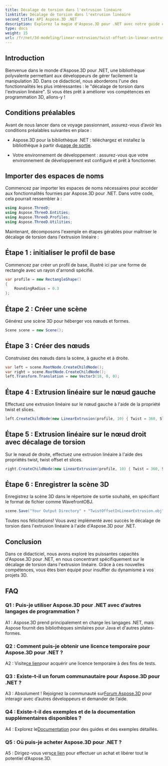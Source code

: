 ```yaml
---
title: Décalage de torsion dans l'extrusion linéaire
linktitle: Décalage de torsion dans l'extrusion linéaire
second_title: API Aspose.3D .NET
description: Explorez la magie d'Aspose.3D pour .NET avec notre guide étape par étape sur le décalage de torsion dans l'extrusion linéaire. Élevez vos projets 3D sans effort.
type: docs
weight: 15
url: /fr/net/3d-modeling/linear-extrusion/twist-offset-in-linear-extrusion/
---
```

## Introduction

Bienvenue dans le monde d'Aspose.3D pour .NET, une bibliothèque polyvalente permettant aux développeurs de gérer facilement la manipulation 3D. Dans ce didacticiel, nous aborderons l'une des fonctionnalités les plus intéressantes : le "décalage de torsion dans l'extrusion linéaire". Si vous êtes prêt à améliorer vos compétences en programmation 3D, allons-y !

## Conditions préalables

Avant de nous lancer dans ce voyage passionnant, assurez-vous d’avoir les conditions préalables suivantes en place :

-  Aspose.3D pour la bibliothèque .NET : téléchargez et installez la bibliothèque à partir du[page de sortie](https://releases.aspose.com/3d/net/).

- Votre environnement de développement : assurez-vous que votre environnement de développement est configuré et prêt à fonctionner.

## Importer des espaces de noms

Commencez par importer les espaces de noms nécessaires pour accéder aux fonctionnalités fournies par Aspose.3D pour .NET. Dans votre code, cela pourrait ressembler à :

```csharp
using Aspose.ThreeD;
using Aspose.ThreeD.Entities;
using Aspose.ThreeD.Profiles;
using Aspose.ThreeD.Utilities;
```

Maintenant, décomposons l'exemple en étapes gérables pour maîtriser le décalage de torsion dans l'extrusion linéaire :

## Étape 1 : initialiser le profil de base

Commencez par créer un profil de base, illustré ici par une forme de rectangle avec un rayon d'arrondi spécifié.

```csharp
var profile = new RectangleShape()
{
    RoundingRadius = 0.3
};
```

## Étape 2 : Créer une scène

Générez une scène 3D pour héberger vos nœuds et formes.

```csharp
Scene scene = new Scene();
```

## Étape 3 : Créer des nœuds

Construisez des nœuds dans la scène, à gauche et à droite.

```csharp
var left = scene.RootNode.CreateChildNode();
var right = scene.RootNode.CreateChildNode();
left.Transform.Translation = new Vector3(18, 0, 0);
```

## Étape 4 : Extrusion linéaire sur le nœud gauche

Effectuez une extrusion linéaire sur le nœud gauche à l'aide de la propriété twist et slices.

```csharp
left.CreateChildNode(new LinearExtrusion(profile, 10) { Twist = 360, Slices = 100 });
```

## Étape 5 : Extrusion linéaire sur le nœud droit avec décalage de torsion

Sur le nœud de droite, effectuez une extrusion linéaire à l'aide des propriétés twist, twist offset et slices.

```csharp
right.CreateChildNode(new LinearExtrusion(profile, 10) { Twist = 360, Slices = 100, TwistOffset = new Vector3(3, 0, 0) });
```

## Étape 6 : Enregistrer la scène 3D

Enregistrez la scène 3D dans le répertoire de sortie souhaité, en spécifiant le format de fichier comme WavefrontOBJ.

```csharp
scene.Save("Your Output Directory" + "TwistOffsetInLinearExtrusion.obj", FileFormat.WavefrontOBJ);
```

Toutes nos félicitations! Vous avez implémenté avec succès le décalage de torsion dans l'extrusion linéaire à l'aide d'Aspose.3D pour .NET.

## Conclusion

Dans ce didacticiel, nous avons exploré les puissantes capacités d'Aspose.3D pour .NET, en nous concentrant spécifiquement sur le décalage de torsion dans l'extrusion linéaire. Grâce à ces nouvelles compétences, vous êtes bien équipé pour insuffler du dynamisme à vos projets 3D.

## FAQ

### Q1 : Puis-je utiliser Aspose.3D pour .NET avec d’autres langages de programmation ?

A1 : Aspose.3D prend principalement en charge les langages .NET, mais Aspose fournit des bibliothèques similaires pour Java et d'autres plates-formes.

### Q2 : Comment puis-je obtenir une licence temporaire pour Aspose.3D pour .NET ?

 A2 : Visite[ce lien](https://purchase.aspose.com/temporary-license/)pour acquérir une licence temporaire à des fins de tests.

### Q3 : Existe-t-il un forum communautaire pour Aspose.3D pour .NET ?

 A3 : Absolument ! Rejoignez la communauté sur[Forum Aspose.3D](https://forum.aspose.com/c/3d/18) pour interagir avec d’autres développeurs et demander de l’aide.

### Q4 : Existe-t-il des exemples et de la documentation supplémentaires disponibles ?

 A4 : Explorez le[Documentation](https://reference.aspose.com/3d/net/) pour des guides et des exemples détaillés.

### Q5 : Où puis-je acheter Aspose.3D pour .NET ?

 A5 : Dirigez-vous vers[ce lien](https://purchase.aspose.com/buy) pour effectuer un achat et libérer tout le potentiel d’Aspose.3D.